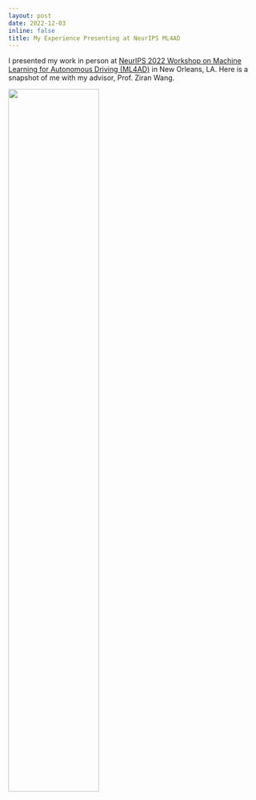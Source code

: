 ```yaml
---
layout: post
date: 2022-12-03
inline: false
title: My Experience Presenting at NeurIPS ML4AD
---
```


I presented my work in person at <a href="https://ml4ad.github.io/">NeurIPS 2022 Workshop on Machine Learning for
Autonomous Driving (ML4AD)</a> in New Orleans, LA. Here is a snapshot of me with my advisor, Prof. Ziran Wang.

<img src="https://maysonma.oss-us-east-1.aliyuncs.com/img/neurips-2022.jpg" width="60%">